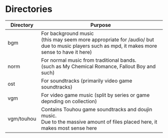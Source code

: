 # Directories

| Directory  | Purpose                                                                                                                                             |
|------------|-----------------------------------------------------------------------------------------------------------------------------------------------------|
| bgm        | For background music <br> (this may seem more appropriate for /audio/  but due to music players such as mpd,  it makes more sense to have it here) |
| norm       | For normal music from traditional bands. <br> (such as My Chemical Romance, Fallout Boy and such)                                                  |
| ost        | For soundtracks (primarily video game soundtracks)                                                                                                 |
| vgm        | For video game music (split by series or game depnding on collection)                                                                              |
| vgm/touhou | Contains Touhou game soundtracks and doujin music. <br>Due to the massive amount of files placed here,  it makes most sense here                    |
